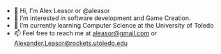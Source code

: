 - 👋 Hi, I’m Alex Leasor or @aleasor
- 👀 I’m interested in software development and Game Creation. 
- 🌱 I’m currently learning Computer Science at the University of Toledo
- 📫 Feel free to reach me at aleasor@gmail.com or Alexander.Leasor@rockets.utoledo.edu

<!---
pike22/pike22 is a ✨ special ✨ repository because its `README.md` (this file) appears on your GitHub profile.
You can click the Preview link to take a look at your changes.
--->
